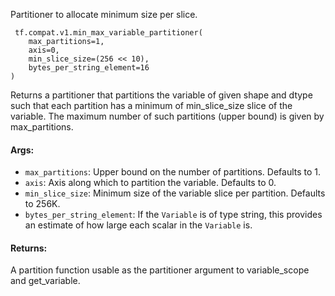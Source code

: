 
Partitioner to allocate minimum size per slice.

```
 tf.compat.v1.min_max_variable_partitioner(
    max_partitions=1,
    axis=0,
    min_slice_size=(256 << 10),
    bytes_per_string_element=16
)
```

Returns a partitioner that partitions the variable of given shape and dtype such that each partition has a minimum of min_slice_size slice of the variable. The maximum number of such partitions (upper bound) is given by max_partitions.
#### Args:
- `max_partitions`: Upper bound on the number of partitions. Defaults to 1.
- `axis`: Axis along which to partition the variable. Defaults to 0.
- `min_slice_size`: Minimum size of the variable slice per partition. Defaults to 256K.
- `bytes_per_string_element`: If the `Variable` is of type string, this provides an estimate of how large each scalar in the `Variable` is.
#### Returns:

A partition function usable as the partitioner argument to variable_scope and get_variable.
